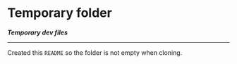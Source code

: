 # Temporary folder 

***Temporary dev files***

---

Created this ```README``` so the folder is not empty when cloning.